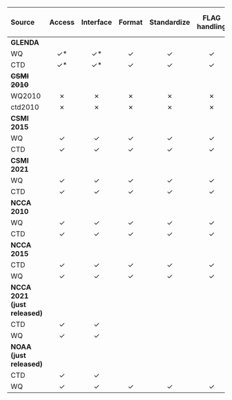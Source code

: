
| Source     | Access | Interface | Format | Standardize | FLAG handling | Code review 1| Code review 2| Beta test |
|:---        |:-----: |:---------:|:---------:|:---------:|:---------:|:---------:|:---------:|:------:|
| **GLENDA** |
| WQ | &check;* | &check;* | &check; | &check;| &check;| &check; |    | |
| CTD | &check;* | &check;* | &check; | &check;| &check;| &check; |  | |
| ~~**CSMI 2010**~~|
| WQ2010 | &cross;| &cross;| &cross;| &cross;| &cross;| &cross;| &cross; | &cross;|
| ctd2010 | &cross;| &cross;| &cross;| &cross;| &cross;| &cross;| &cross; | &cross;|
| **CSMI 2015** |
| WQ | &check; | &check; | &check; | &check;| &check;| &check; |  | |
| CTD | &check; | &check; | &check; | &check;| &check;| &check; |  | |
| **CSMI 2021**|
| WQ | &check; | &check; | &check; | &check;| &check;| &check; |  |  |
| CTD | &check; | &check; | &check; | &check;| &check;| &check; |  | |
| **NCCA 2010** |
| WQ | &check; | &check; | &check; | &check;| &check;| &check; |  |  |
| CTD | &check; | &check; | &check; | &check;| &check;| &check; |  | |
| **NCCA 2015** |
| CTD | &check; | &check; | &check; | &check;| &check;| &check; |  | |
| WQ | &check; | &check; | &check; | &check;| &check;| &check; |  | |
| **NCCA 2021 (just released)** |
| CTD |&check;  |&check;  |  | | |  |  | |
| WQ |&check;  |&check;  |  | | |  |  | |
| **NOAA (just released)** |
| CTD |&check; | &check;|  | | |  |  | |
| WQ |&check;  | &check;|&check;|&check; |&check; |  |  | |